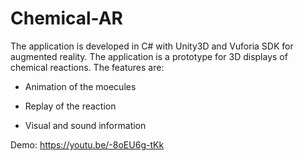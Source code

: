 # Chemical-AR

The application is developed in C# with Unity3D and Vuforia SDK for augmented reality. The application is a prototype for 3D displays of chemical reactions. The features are:

- Animation of the moecules

- Replay of the reaction

- Visual and sound information 

Demo: https://youtu.be/-8oEU6g-tKk
